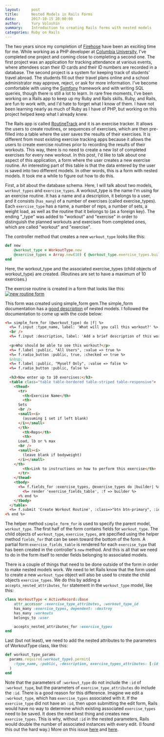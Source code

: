 ```yaml
---
layout:     post
title:      Nested Models in Rails Forms
date:       2017-10-15 20:00:00
author:     Yury Voloshin
summary:    Introduction to creating Rails forms with nested models
categories: Ruby on Rails
---
```

The two years since my completion of [Firehose](http://www.thefirehoseproject.com)  have been an exciting time for me. While working as a PHP developer at [Columbia University](http://www.columbia.edu), I've completed one project and coming close to completing a second one. The first project was an application for tracking attendance at various events, where attendees scan their ID cards and their ID numbers are recorded in a database. The second project is a system for keeping track of students' travel abroad. The students fill out their travel plans online and a school administrator may approve, reject, or ask for more information. I've become comfortable with using the [Symfony](http://www.symfony.com) framework and with writing SQL queries, though there is still a lot to learn. In rare free moments, I've been working on a Rails app to keep up my Ruby and Rails skills. Ruby, and Rails, are fun to work with, and I'd hate to forget what I know of them. I have not been learning nearly as much of Ruby as I have of PHP, but working on this project helped keep what I already knew. 

The Rails app is called [RoutineTrack](http://www.routinetrack.com) and it is an exercise tracker. It allows the users to create routines, or sequences of exercises, which are then pre-filled into a table where the user saves the results of their exercises. It is different from most existing exercise tracking apps because it allows the users to create exercise routines prior to recording the results of their workouts. This way, there is no need to create a new list of completed exercises for every new workout. In this post, I'd like to talk about one aspect of this application, a form where the user creates a new exercise routine. An interesting part of this table is that the data entered by the user is saved into two different models. In other words, this is a form with nested models. It took me a while to figure out how to do this. 

First, a bit about the database schema. Here, I will talk about two models, `workout_types` and `exercise_types`. A workout_type is the name I'm using for an exercise routine. It has a name and a description, it belongs to a user, and it consists (`has_many`) of a number of exercises (called exercise_types). Each `exercise_type` has a name, a number of reps, a number of sets, a weight load, as well as the routine that it belongs to (as a foreign key). The ending "_type" was added to "workout" and "exercise" in order to distinguish the planned workouts and exercises from completed ones, which are called "workout" and "exercise". 

The controller method that creates a new `workout_type` looks like this:

```ruby
def new
	@workout_type = WorkoutType.new
	@exercise_types = Array.new(10) { @workout_type.exercise_types.build }
end
```

Here, the workout_type and the associated exercise_types (child objects of workout_type) are created. (Routines are set to have a maximum of 10 exercises.)

The exercise routine is created in a form that looks like this:
[![new routine form](https://i.imgur.com/7NC3on0.png)](https://i.imgur.com/7NC3on0.png)

This form was created using simple_form gem.The simple_form documentation has a [good description](https://github.com/plataformatec/simple_form/wiki/Nested-Models) of nested models. I followed the documentation to come up with the code below: 

```html
<%= simple_form_for (@workout_type) do |f| %>
  <%= f.input :type_name, label: 'What will you call this workout?' %>
  <br />
  <%= f.input :description, label: 'Add a brief description of this workout.', input_html: { class: 'mceEditor' } %>
	
  <p>Who should be able to see this workout?</p>
  <%= f.label :public, "All Users", :value => true %>
  <%= f.radio_button :public, true, :checked => true %>
  &nbsp;
  <%= f.label :public, "Myself Only", :value => false %>
  <%= f.radio_button :public, false %>
    
  <h3>Now enter up to 10 exercises:</h3> 
  <table class="table table-bordered table-striped table-responsive">
    <thead>
      <tr>
        <th>Exercise Name</th>
        <th>
	  Sets
	  <br />
	  <small><i>
	    (assuming 1 set if left blank)
	  </i></small>
      </th>
        <th>Reps</th>
        <th>
	  Load, lb or % max
	  <br />
	  <small><i>
	    (leave blank if bodyweight)
	  </i></small>
	</th>
        <th>Link to instructions on how to perform this exercise</th>
      </tr>
    </thead>
    <tbody>
      <%= f.fields_for :exercise_types, @exercise_types do |builder| %>
        <%= render 'exercise_fields_table', :f => builder %>
      <% end %>
    </tbody>
  </table>
  <%= f.submit 'Create Workout Routine', :class=>"btn btn-primary", :id=>"routine_submit" %>
<% end %>
```

The helper method `simple_form_for` is used to specify the parent model, `workout_type`. The first half of the form contains fields for `workout_type`. The child objects of `workout_type`, `exercise_types`, are specified using the helper method `fields_for` that can be seen toward the bottom of the form. A partial form `exercise_fields_table` is rendered for each `exercise_type` that has been created in the controller's `new` method. And this is all that we need to do in the form itself to render fields belonging to associated models. 

There is a couple of things that need to be done outside of the form in order to make nested models work. We need to let Rails know that the form used to create a new `workout_type` object will also be used to create the child objects `exercise_types`. We do this by adding a `accepts_nested_attributes_for` statement in the `workout_type` model, like this:

```ruby
class WorkoutType < ActiveRecord::Base
	attr_accessor :exercise_type_attributes, :workout_type_id
	has_many :exercise_types, dependent: :destroy
	has_many :workouts
	belongs_to :user

	accepts_nested_attributes_for :exercise_types
end
```

Last (but not least), we need to add the nested attributes to the parameters of WorkoutType class, like this:

```ruby
def workout_type_params
  params.require(:workout_type).permit(
    :type_name, :public, :description, exercise_types_attributes: [:id, :name, :sets, :reps, :load, :url]
  )
end
```

Note that the parameters of `:workout_type` do not include the `:id` of `:workout_type`, but the parameters of `exercise_type_attributes` do include the `:id`. There is a good reason for this difference. Imagine we edit a `:workout_type`, which has `exercise_types` associated with it. If the `exercise_type` did not have an `:id`, then upon submitting the edit form, Rails would have no way to determine which existing associated `exercise_types` need to be saved. It does the next best thing and creates new `exercise_types`. This is why, without `:id` in the nested parameters, Rails would double the number of associated instances with every edit. (I found this out the hard way.) More on this issue [here](https://stackoverflow.com/questions/18946479/ror-nested-attributes-produces-duplicates-when-edit) and [here](https://github.com/activeadmin/activeadmin/issues/2994).
